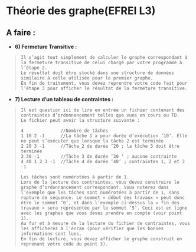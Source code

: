 # Théorie des graphe(EFREI L3) #

## A faire : ##

- **6) Fermeture Transitive :**
>     Il s’agit tout simplement de calculer le graphe correspondant à la fermeture transitive de celui chargé par votre programme à l’étape 2.
>     Le résultat doit être stocké dans une structure de données similaire à celle utilisée pour le premier graphe.
>     En fin de traitement, vous devez reprendre votre code fait pour l’étape 3 pour afficher le résultat de la fermeture transitive.


- **7) Lecture d’un tableau de contraintes :** 
>     Il est question ici de lire en entrée un fichier contenant des contraintes d’ordonnancement telles que vues en cours ou TD.
>     Le fichier peut avoir la structure suivante :
>     
>     4              //Nombre de tâches
>     1 10 2 -1      //La tâche 1 a pour durée d’exécution ‘10’. Elle ne peut s’exécuter que lorsque la tâche 2 est terminée
>     2 20 3 -1      //Tâche 2 de durée ’20 ; la tâche 3 doit être terminée
>     3 30 -1        //Tâche 3 de durée ‘30 ‘ ; aucune contrainte
>     4 40 1 2 3 -1  //Tâche 4 de durée ‘40’ ; contraintes 1, 2 et 3
>     -1 
>     
>     Les tâches sont numérotées à partir de 1.
>     Lors de la lecture des contraintes, vous devez construire le graphe d’ordonnancement correspondant. Vous noterez dans l’exemple que les tâches sont numérotées à partir de 1, sans rupture de séquence. Le sommet « début des travaux » peut donc être le sommet ‘0’, et dans l’exemple ci-dessus la « fin des travaux » sera représentée par le sommet ‘5’. Ceci est en ligne avec les graphes que vous devez prendre en compte (voir point 1).
>     Au fur et à mesure de la lecture du fichier de contraintes, vous les afficherez à l’écran (pour vérifier que les bonnes informations sont lues.
>     En fin de lecture, vous devez afficher le graphe construit en reprenant votre code du point 3).


